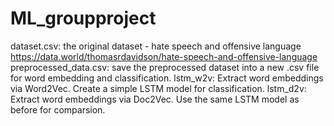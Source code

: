 # ML_groupproject
dataset.csv: the original dataset - hate speech and offensive language https://data.world/thomasrdavidson/hate-speech-and-offensive-language
preprocessed_data.csv: save the preprocessed dataset into a new .csv file for word embedding and classification.
lstm_w2v: Extract word embeddings via Word2Vec. Create a simple LSTM model for classification.
lstm_d2v: Extract word embeddings via Doc2Vec. Use the same LSTM model as before for comparsion.
